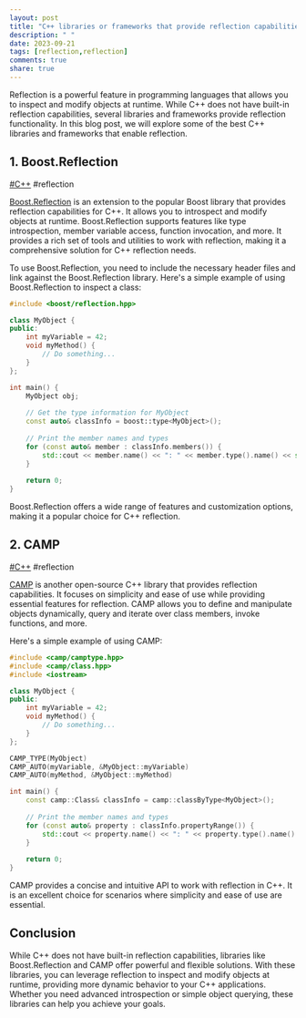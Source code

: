```yaml
---
layout: post
title: "C++ libraries or frameworks that provide reflection capabilities."
description: " "
date: 2023-09-21
tags: [reflection,reflection]
comments: true
share: true
---
```


Reflection is a powerful feature in programming languages that allows you to inspect and modify objects at runtime. While C++ does not have built-in reflection capabilities, several libraries and frameworks provide reflection functionality. In this blog post, we will explore some of the best C++ libraries and frameworks that enable reflection.

## 1. Boost.Reflection

[#C++](https://www.example.com/C++) #reflection

[Boost.Reflection](https://www.boost.org/libs/reflection/) is an extension to the popular Boost library that provides reflection capabilities for C++. It allows you to introspect and modify objects at runtime. Boost.Reflection supports features like type introspection, member variable access, function invocation, and more. It provides a rich set of tools and utilities to work with reflection, making it a comprehensive solution for C++ reflection needs.

To use Boost.Reflection, you need to include the necessary header files and link against the Boost.Reflection library. Here's a simple example of using Boost.Reflection to inspect a class:

```cpp
#include <boost/reflection.hpp>

class MyObject {
public:
    int myVariable = 42;
    void myMethod() {
        // Do something...
    }
};

int main() {
    MyObject obj;
    
    // Get the type information for MyObject
    const auto& classInfo = boost::type<MyObject>();
    
    // Print the member names and types
    for (const auto& member : classInfo.members()) {
        std::cout << member.name() << ": " << member.type().name() << std::endl;
    }
    
    return 0;
}
```

Boost.Reflection offers a wide range of features and customization options, making it a popular choice for C++ reflection.

## 2. CAMP

[#C++](https://www.example.com/C++) #reflection

[CAMP](https://github.com/officialcamp/camp) is another open-source C++ library that provides reflection capabilities. It focuses on simplicity and ease of use while providing essential features for reflection. CAMP allows you to define and manipulate objects dynamically, query and iterate over class members, invoke functions, and more.

Here's a simple example of using CAMP:

```cpp
#include <camp/camptype.hpp>
#include <camp/class.hpp>
#include <iostream>

class MyObject {
public:
    int myVariable = 42;
    void myMethod() {
        // Do something...
    }
};

CAMP_TYPE(MyObject)
CAMP_AUTO(myVariable, &MyObject::myVariable)
CAMP_AUTO(myMethod, &MyObject::myMethod)

int main() {
    const camp::Class& classInfo = camp::classByType<MyObject>();
    
    // Print the member names and types
    for (const auto& property : classInfo.propertyRange()) {
        std::cout << property.name() << ": " << property.type().name() << std::endl;
    }
    
    return 0;
}
```

CAMP provides a concise and intuitive API to work with reflection in C++. It is an excellent choice for scenarios where simplicity and ease of use are essential.

## Conclusion

While C++ does not have built-in reflection capabilities, libraries like Boost.Reflection and CAMP offer powerful and flexible solutions. With these libraries, you can leverage reflection to inspect and modify objects at runtime, providing more dynamic behavior to your C++ applications. Whether you need advanced introspection or simple object querying, these libraries can help you achieve your goals.